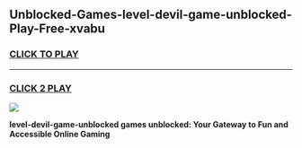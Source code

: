 
## Unblocked-Games-level-devil-game-unblocked-Play-Free-xvabu
<h3>
<a href="https://premium76.site?title=level-devil-game-unblocked&ref=17A">CLICK TO PLAY</a></h3>
<hr>

<h3>
<a href="https://premium76.site?title=level-devil-game-unblocked&ref=17A">CLICK 2 PLAY</a>
  
</h3>

<a href="https://premium76.site?title=level-devil-game-unblocked&ref=17A"><img src="https://clearcache.store/games.png"></a>


**level-devil-game-unblocked games unblocked: Your Gateway to Fun and Accessible Online Gaming**

